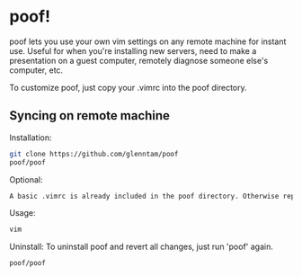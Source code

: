 # poof!

poof lets you use your own vim settings on any remote machine for instant use. Useful for when you're installing new servers, need to make a presentation on a guest computer, remotely diagnose someone else's computer, etc.

To customize poof, just copy your .vimrc into the poof directory.

## Syncing on remote machine

Installation:
```sh
git clone https://github.com/glenntam/poof
poof/poof
```

Optional:
```sh
A basic .vimrc is already included in the poof directory. Otherwise replace it with your own.
```

Usage:
```sh
vim
```

Uninstall:
To uninstall poof and revert all changes, just run 'poof' again.
```
poof/poof
```
